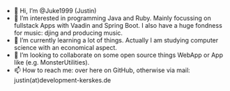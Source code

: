 - 👋 Hi, I’m @Juke1999 (Justin)
- 👀 I’m interested in programming Java and Ruby. Mainly focussing on fullstack Apps with Vaadin and Spring Boot. I also have a huge fondness for music: djing and producing music.
- 🌱 I’m currently learning a lot of things. Actually I am studying computer science with an economical aspect.
- 💞️ I’m looking to collaborate on some open source things WebApp or App like (e.g. MonsterUtilities).
- 📫 How to reach me: over here on GitHub, otherwise via mail: justin(at)development-kerskes.de

<!---
Juke1999/Juke1999 is a ✨ special ✨ repository because its `README.md` (this file) appears on your GitHub profile.
You can click the Preview link to take a look at your changes.
--->
